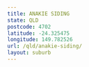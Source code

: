 ```yaml
---
title: ANAKIE SIDING
state: QLD
postcode: 4702
latitude: -24.325475
longitude: 149.782526
url: /qld/anakie-siding/
layout: suburb
---
```

